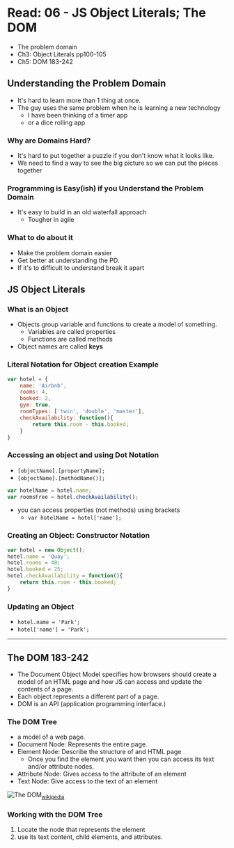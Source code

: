# Read: 06 - JS Object Literals; The DOM
- The problem domain
- Ch3: Object Literals pp100-105
- Ch5: DOM 183-242

## Understanding the Problem Domain
- It's hard to learn more than 1 thing at once. 
- The guy uses the same problem when he is learning a new technology
    - I have been thinking of a timer app
    - or a dice rolling app

### Why are Domains Hard?
- It's hard to put together a puzzle if you don't know what it looks like.
- We need to find a way to see the big picture so we can put the pieces together

### Programming is Easy(ish) if you Understand the Problem Domain
- It's easy to build in an old waterfall approach
    - Tougher in agile

### What to do about it
- Make the problem domain easier
- Get better at understanding the PD.
- If it's to difficult to understand break it apart

## JS Object Literals
### What is an Object
- Objects group variable and functions to create a model of something.
    - Variables are called properties
    - Functions are called methods
- Object names are called **keys**

### Literal Notation for Object creation Example

```JavaScript
var hotel = {
    name: 'Airbnb',
    rooms: 4,
    booked: 2,
    gym: true,
    roomTypes: ['twin', 'double', 'master'],
    checkAvailability: function(){
        return this.room - this.booked;
    }
}
```

### Accessing an object and using Dot Notation
- `[objectName].[propertyName];`
- `[objectName].[methodName()];`

```JavaScript
var hotelName = hotel.name;
var roomsFree = hotel.checkAvailability();
```

- you can access properties (not methods) using brackets
    - `var hotelName = hotel['name'];`

### Creating an Object: Constructor Notation
```JavaScript
var hotel = new Object();
hotel.name = 'Quay';
hotel.rooms = 40;
hotel.booked = 25;
hotel.checkAvailability = function(){
    return this.room - this.booked;
}
```

### Updating an Object
- `hotel.name = 'Park';`
- `hotel['name'] = 'Park';`

---

## The DOM 183-242
- The Document Object Model specifies how browsers should create a model of an HTML page and how JS can access and update the contents of a page.
- Each object represents a different part of a page.
- DOM is an API (application programming interface.)

### The DOM Tree
- a model of a web page.
- Document Node: Represents the entire page.
- Element Node: Describe the structure of and HTML page
    - Once you find the element you want then you can access its text and/or attribute nodes.
- Attribute Node: Gives access to the attribute of an element
- Text Node: Give access to the text of an element

![The DOM](https://upload.wikimedia.org/wikipedia/commons/thumb/5/5a/DOM-model.svg/1280px-DOM-model.svg.png)<sub>[wikipedia](https://en.wikipedia.org/wiki/Document_Object_Model)</sub>

### Working with the DOM Tree
1. Locate the node that represents the element
1. use its text content, child elements, and attributes.

